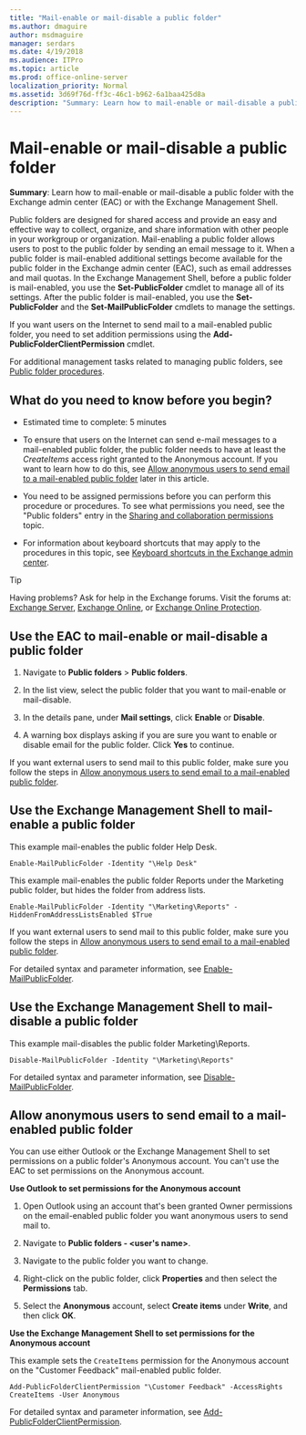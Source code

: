 ```yaml
---
title: "Mail-enable or mail-disable a public folder"
ms.author: dmaguire
author: msdmaguire
manager: serdars
ms.date: 4/19/2018
ms.audience: ITPro
ms.topic: article
ms.prod: office-online-server
localization_priority: Normal
ms.assetid: 3d69f76d-ff3c-46c1-b962-6a1baa425d8a
description: "Summary: Learn how to mail-enable or mail-disable a public folder with the Exchange admin center (EAC) or with the Exchange Management Shell."
---
```


# Mail-enable or mail-disable a public folder

 **Summary**: Learn how to mail-enable or mail-disable a public folder with the Exchange admin center (EAC) or with the Exchange Management Shell.
  
Public folders are designed for shared access and provide an easy and effective way to collect, organize, and share information with other people in your workgroup or organization. Mail-enabling a public folder allows users to post to the public folder by sending an email message to it. When a public folder is mail-enabled additional settings become available for the public folder in the Exchange admin center (EAC), such as email addresses and mail quotas. In the Exchange Management Shell, before a public folder is mail-enabled, you use the **Set-PublicFolder** cmdlet to manage all of its settings. After the public folder is mail-enabled, you use the **Set-PublicFolder** and the **Set-MailPublicFolder** cmdlets to manage the settings. 
  
If you want users on the Internet to send mail to a mail-enabled public folder, you need to set addition permissions using the **Add-PublicFolderClientPermission** cmdlet. 
  
For additional management tasks related to managing public folders, see [Public folder procedures](procedures.md).
  
## What do you need to know before you begin?

- Estimated time to complete: 5 minutes
    
- To ensure that users on the Internet can send e-mail messages to a mail-enabled public folder, the public folder needs to have at least the  _CreateItems_ access right granted to the Anonymous account. If you want to learn how to do this, see [Allow anonymous users to send email to a mail-enabled public folder](#CreateItems.md) later in this article. 
    
- You need to be assigned permissions before you can perform this procedure or procedures. To see what permissions you need, see the "Public folders" entry in the [Sharing and collaboration permissions](../../permissions/feature-permissions/sharing-and-collaboration-perms.md) topic. 
    
- For information about keyboard shortcuts that may apply to the procedures in this topic, see [Keyboard shortcuts in the Exchange admin center](../../about-documentation/eac-keyboard-shortcuts.md).
    
> [!TIP]
> Having problems? Ask for help in the Exchange forums. Visit the forums at: [Exchange Server](https://go.microsoft.com/fwlink/p/?linkId=60612), [Exchange Online](https://go.microsoft.com/fwlink/p/?linkId=267542), or [Exchange Online Protection](https://go.microsoft.com/fwlink/p/?linkId=285351). 
  
## Use the EAC to mail-enable or mail-disable a public folder

1. Navigate to **Public folders** > **Public folders**.
    
2. In the list view, select the public folder that you want to mail-enable or mail-disable.
    
3. In the details pane, under **Mail settings**, click **Enable** or **Disable**.
    
4. A warning box displays asking if you are sure you want to enable or disable email for the public folder. Click **Yes** to continue. 
    
If you want external users to send mail to this public folder, make sure you follow the steps in [Allow anonymous users to send email to a mail-enabled public folder](#CreateItems.md).
  
## Use the Exchange Management Shell to mail-enable a public folder

This example mail-enables the public folder Help Desk.
  
```
Enable-MailPublicFolder -Identity "\Help Desk"
```

This example mail-enables the public folder Reports under the Marketing public folder, but hides the folder from address lists.
  
```
Enable-MailPublicFolder -Identity "\Marketing\Reports" -HiddenFromAddressListsEnabled $True
```

If you want external users to send mail to this public folder, make sure you follow the steps in [Allow anonymous users to send email to a mail-enabled public folder](#CreateItems.md).
  
For detailed syntax and parameter information, see [Enable-MailPublicFolder](http://technet.microsoft.com/library/6fc7ba9a-62a8-4f41-811f-608363aa1397.aspx).
  
## Use the Exchange Management Shell to mail-disable a public folder

This example mail-disables the public folder Marketing\Reports.
  
```
Disable-MailPublicFolder -Identity "\Marketing\Reports"
```

For detailed syntax and parameter information, see [Disable-MailPublicFolder](http://technet.microsoft.com/library/92d6c890-a96a-469a-b864-99d9656b12e0.aspx).
  
## Allow anonymous users to send email to a mail-enabled public folder
<a name="CreateItems"> </a>

You can use either Outlook or the Exchange Management Shell to set permissions on a public folder's Anonymous account. You can't use the EAC to set permissions on the Anonymous account.
  
 **Use Outlook to set permissions for the Anonymous account**
  
1. Open Outlook using an account that's been granted Owner permissions on the email-enabled public folder you want anonymous users to send mail to.
    
2. Navigate to **Public folders - \<user's name\>**.
    
3. Navigate to the public folder you want to change.
    
4. Right-click on the public folder, click **Properties** and then select the **Permissions** tab. 
    
5. Select the **Anonymous** account, select **Create items** under **Write**, and then click **OK**.
    
 **Use the Exchange Management Shell to set permissions for the Anonymous account**
  
This example sets the  `CreateItems` permission for the Anonymous account on the "Customer Feedback" mail-enabled public folder. 
  
```
Add-PublicFolderClientPermission "\Customer Feedback" -AccessRights CreateItems -User Anonymous

```

For detailed syntax and parameter information, see [Add-PublicFolderClientPermission](http://technet.microsoft.com/library/d68ad7a9-daa0-4e6d-b819-5cca891c8fd9.aspx).
  

